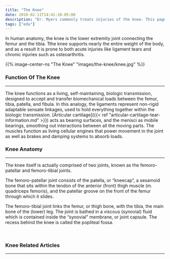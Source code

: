 ```yaml
---
title: "The Knee"
date: 2018-02-11T14:41:18-05:00
description: "Dr. Myers commonly treats injuries of the knee. This page provides information on the knee and its anatomy, as well as some of its common injuries"
tags: ["edu"]
---
```




In human anatomy, the knee is the lower extremity joint connecting the femur and the tibia. 
Tthe knee supports nearly the entire weight of the body, and as a result it is prone to both acute injuries like ligament tears and chronic injuries such as osteoarthritis.

{{% image-center-ns "The Knee" "images/the-knee/knee.jpg" %}}
<br>
 
### Function Of The Knee
<hr>
The knee functions as a living, self-maintaining, biologic transmission, designed to accept and transfer biomechanical loads between the femur, tibia, patella, and 
fibula. In this analogy, the ligaments represent non-rigid adaptable sensate linkages, used to hold everything together within 
the biologic transmission. [Articular cartilage]({{< ref "articular-cartilage-tear-information.md" >}}) acts as bearing surfaces, and the menisci 
as mobile bearings, smoothing out interactions between all the moving parts. The muscles function as living cellular engines that power movement in the joint as well as brakes and damping systems to absorb loads.

<br>

### Knee Anatomy
<hr>
The knee itself is actually comprised of two joints, known as the femoro-patellar and femoro-tibial joints. 

The femoro-patellar joint consists of the patella, or “kneecap”, a sesamoid bone 
that sits within the tendon of the anterior (front) thigh muscle (m. quadriceps femoris), and the 
patellar groove on the front of the femur through which it slides.

The femoro-tibial joint links the femur, or thigh bone, with the tibia, the main bone of the 
(lower) leg. The joint is bathed in a viscous (synovial) fluid which is contained inside the 
“synovial” membrane, or joint capsule. The recess behind the knee is called the popliteal fossa.

<br>

### Knee Related Articles
<hr>
